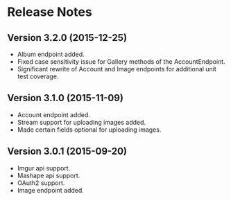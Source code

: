 # Release Notes

## Version 3.2.0 (2015-12-25)
* Album endpoint added.
* Fixed case sensitivity issue for Gallery methods of the AccountEndpoint.
* Significant rewrite of Account and Image endpoints for additional unit test coverage.

## Version 3.1.0 (2015-11-09)
* Account endpoint added.
* Stream support for uploading images added.
* Made certain fields optional for uploading images.

## Version 3.0.1 (2015-09-20)
* Imgur api support.
* Mashape api support.
* OAuth2 support.
* Image endpoint added.